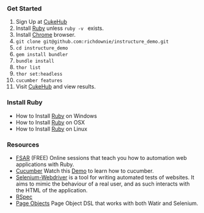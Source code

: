 ### Get Started

1. Sign Up at [CukeHub](https://cukehub.com/users/sign_up)
2. Install [Ruby](http://davehaeffner.com/selenium-guidebook/install/ruby/) unless ```ruby -v ``` exists.
3. Install [Chrome](https://www.google.com/chrome/browser/desktop/index.html) browser.
4. ```git clone git@github.com:richdownie/instructure_demo.git```
5. ```cd instructure_demo```
6. ```gem install bundler```
7. ```bundle install```
8. ```thor list```
9. ```thor set:headless```
10. ```cucumber features```
11. Visit [CukeHub](https://cukehub.com) and view results.

### Install Ruby
* How to Install [Ruby](http://davehaeffner.com/selenium-guidebook/install/ruby/windows/) on Windows 
* How to Install [Ruby](http://davehaeffner.com/selenium-guidebook/install/ruby/mac/10.10/) on OSX 
* How to Install [Ruby](http://davehaeffner.com/selenium-guidebook/install/ruby/linux/) on Linux 

### Resources
* [FSAR](http://fullstackautomationwithruby.com/) (FREE) Online sessions that teach you how to automation web applications with Ruby. 
* [Cucumber](https://cucumber.io/) Watch this [Demo](https://www.youtube.com/watch?v=jcufT1xVhGA&t=2s) to learn how to cucumber.
* [Selenium-Webdriver](https://rubygems.org/gems/selenium-webdriver) is a tool for writing automated tests of websites. It aims to mimic the behaviour of a real user, and as such interacts with the HTML of the application.
* [RSpec](http://rspec.info/)
* [Page Objects](https://rubygems.org/gems/page-object) Page Object DSL that works with both Watir and Selenium.
